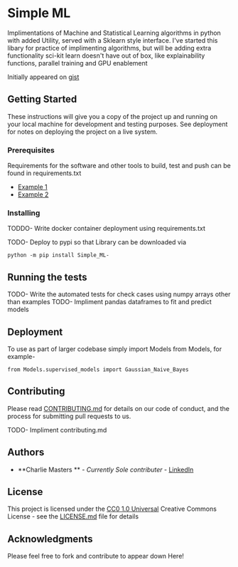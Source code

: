 # Simple ML 

Implimentations of Machine and Statistical Learning algorithms in python with added Utility, served with a Sklearn style interface. I've started this libary for practice of implimenting algorithms, but will be adding extra functionality sci-kit learn doesn't have out of box, like explainability functions, parallel training and GPU enablement 

Initially appeared on
[gist](https://github.com/cm2435)

## Getting Started

These instructions will give you a copy of the project up and running on
your local machine for development and testing purposes. See deployment
for notes on deploying the project on a live system.

### Prerequisites

Requirements for the software and other tools to build, test and push can be found in requirements.txt
- [Example 1](https://www.example.com)
- [Example 2](https://www.example.com)

### Installing

TODDO- Write docker container deployment using requirements.txt 

TODO- Deploy to pypi so that Library can be downloaded via
    
    python -m pip install Simple_ML-


## Running the tests

TODO- Write the automated tests for check cases using numpy arrays other than examples
TODO- Impliment pandas dataframes to fit and predict models


## Deployment

To use as part of larger codebase simply import Models from Models, for example- 
    
    from Models.supervised_models import Gaussian_Naive_Bayes
    

## Contributing

Please read [CONTRIBUTING.md](CONTRIBUTING.md) for details on our code
of conduct, and the process for submitting pull requests to us.

TODO- Impliment contributing.md 

## Authors

  - **Charlie Masters ** - *Currently Sole contributer* -
    [LinkedIn](https://www.linkedin.com/in/charlie-masters-a55269166/)


## License

This project is licensed under the [CC0 1.0 Universal](LICENSE.md)
Creative Commons License - see the [LICENSE.md](LICENSE.md) file for
details

## Acknowledgments

Please feel free to fork and contribute to appear down Here! 
